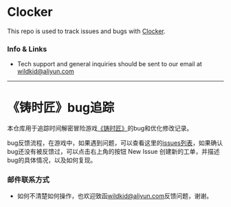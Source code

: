 # Clocker
This repo is used to track issues and bugs with [Clocker](https://store.steampowered.com/app/916050/Clocker/).

### Info & Links
 - Tech support and general inquiries should be sent to our email at [wildkid@aliyun.com](mailto:wildkid@aliyun.com)
 
 ----------------------
 
# 《铸时匠》bug追踪

本仓库用于追踪时间解密冒险游戏[《铸时匠》](https://store.steampowered.com/app/916050/Clocker/)的bug和优化修改记录。

bug反馈流程，在游戏中，如果遇到问题，可以查看这里的[issues列表](https://github.com/crafteverywhere/Clocker-Issue-Tracker/issues)，如果确认bug还没有被反馈过，可以点击右上角的按钮 New Issue 创建新的工单，并描述bug的具体情况，以及如何复现。

### 邮件联系方式
 - 如何不清楚如何操作，也欢迎致函[wildkid@aliyun.com](mailto:wildkid@aliyun.com)反馈问题，谢谢。
